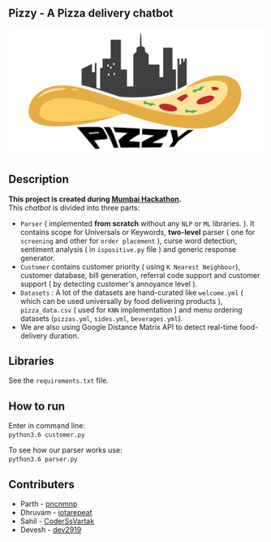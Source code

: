 ## Pizzy - A Pizza delivery chatbot
![pizzy](https://github.com/pncnmnp/Pizzy/blob/master/FrontEnd/static/pizzy.png)

## Description
**This project is created during [Mumbai Hackathon](https://mumbaihackathon.in/).** <br>This _chatbot_ is divided into three parts:
* `Parser` ( implemented **from scratch** without any `NLP` or `ML` libraries. ). It contains scope for Universals or Keywords, **two-level** parser ( one for `screening` and other for `order placement` ), curse word detection, sentiment analysis ( in `ispositive.py` file ) and generic response generator.
* `Customer` contains customer priority ( using `K Nearest Neighbour`), customer database, bill generation, referral code support and customer support ( by detecting customer's annoyance level ).
* `Datasets` : A lot of the datasets are hand-curated like `welcome.yml` ( which can be used universally by food delivering products ), `pizza_data.csv` ( used for `KNN` implementation ) and menu ordering datasets (`pizzas.yml`, `sides.yml`, `beverages.yml`).
* We are also using Google Distance Matrix API to detect real-time food-delivery duration.

## Libraries
See the `requirements.txt` file.

## How to run
Enter in command line:
<br>
`python3.6 customer.py`

To see how our parser works use:
<br>
`python3.6 parser.py`

## Contributers
* Parth - [pncnmnp](https://github.com/pncnmnp)
* Dhruvam - [iotarepeat](https://github.com/iotarepeat)
* Sahil - [CoderSsVartak](https://github.com/CoderSsVartak)
* Devesh - [dev2919](https://github.com/dev2919)
